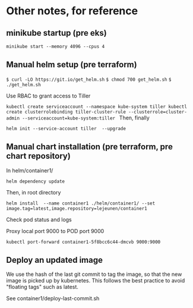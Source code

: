 # Other notes, for reference


## minikube startup (pre eks)

`minikube start --memory 4096 --cpus 4`

## Manual helm setup (pre terraform)

`$ curl -LO https://git.io/get_helm.sh`
`$ chmod 700 get_helm.sh`
`$ ./get_helm.sh`

Use RBAC to grant access to Tiller

`kubectl create serviceaccount --namespace kube-system tiller
kubectl create clusterrolebinding tiller-cluster-rule --clusterrole=cluster-admin --serviceaccount=kube-system:tiller
`
Then, finally

`helm init --service-account tiller  --upgrade`

## Manual chart installation (pre terraform, pre chart repository)

In helm/container1/

`helm dependency update`

Then, in root directory

`helm install  --name container1 ./helm/container1/ --set image.tag=latest,image.repository=lejeunen/container1`


Check pod status and logs

Proxy local port 9000 to POD port 9000

`kubectl port-forward container1-5f8bcc6c44-dmcvb 9000:9000`

## Deploy an updated image

We use the hash of the last git commit to tag the image, so that the new image is picked up by kubernetes.
This follows the best practice to avoid "floating tags" such as latest.

See container1/deploy-last-commit.sh

